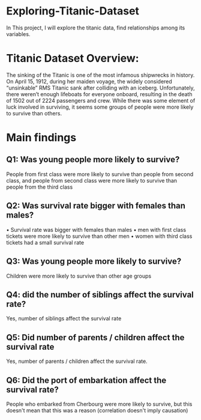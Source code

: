# Exploring-Titanic-Dataset
In This project, I will explore the titanic data, find relationships among its variables.

# Titanic Dataset Overview:
The sinking of the Titanic is one of the most infamous shipwrecks in history.
On April 15, 1912, during her maiden voyage, the widely considered “unsinkable” RMS
Titanic sank after colliding with an iceberg. Unfortunately, there weren’t enough lifeboats
for everyone onboard, resulting in the death of 1502 out of 2224 passengers and crew.
While there was some element of luck involved in surviving, it seems some groups of
people were more likely to survive than others.

# Main findings
## Q1: Was young people more likely to survive?
People from first class were more likely to survive than people from second class,
and people from second class were more likely to survive than people from the third
class
## Q2: Was survival rate bigger with females than males?
• Survival rate was bigger with females than males
• men with first class tickets were more likely to survive than other men
• women with third class tickets had a small survival rate
## Q3: Was young people more likely to survive?
Children were more likely to survive than other age groups
## Q4: did the number of siblings affect the survival rate?
Yes, number of siblings affect the survival rate
## Q5: Did number of parents / children affect the survival rate
Yes, number of parents / children affect the survival rate.
## Q6: Did the port of embarkation affect the survival rate?
People who embarked from Cherbourg were more likely to survive, but this
doesn't mean that this was a reason (correlation doesn't imply causation)
